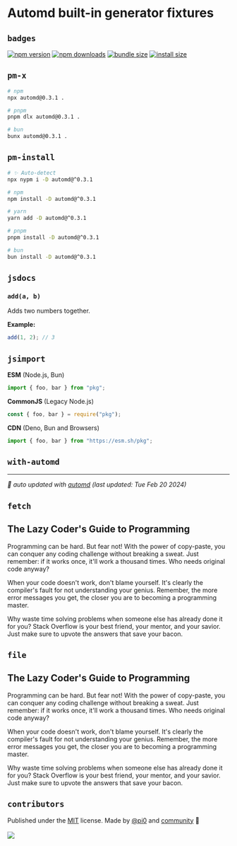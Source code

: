 # Automd built-in generator fixtures

## `badges`

<!-- automd:badges bundlephobia packagephobia  -->

[![npm version](https://flat.badgen.net/npm/v/automd)](https://npmjs.com/package/automd)
[![npm downloads](https://flat.badgen.net/npm/dm/automd)](https://npmjs.com/package/automd)
[![bundle size](https://flat.badgen.net/bundlephobia/minzip/automd)](https://bundlephobia.com/package/automd)
[![install size](https://flat.badgen.net/packagephobia/publish/automd)](https://packagephobia.com/result?p=automd)

<!-- /automd -->

## `pm-x`

<!-- automd:pm-x args=. -->

```sh
# npm
npx automd@0.3.1 .

# pnpm
pnpm dlx automd@0.3.1 .

# bun
bunx automd@0.3.1 .
```

<!-- /automd -->

## `pm-install`

<!-- automd:pm-install dev separate-->

```sh
# ✨ Auto-detect
npx nypm i -D automd@^0.3.1
```

```sh
# npm
npm install -D automd@^0.3.1
```

```sh
# yarn
yarn add -D automd@^0.3.1
```

```sh
# pnpm
pnpm install -D automd@^0.3.1
```

```sh
# bun
bun install -D automd@^0.3.1
```

<!-- /automd -->

## `jsdocs`

<!-- automd:jsdocs -->

### `add(a, b)`

Adds two numbers together.

**Example:**

```js
add(1, 2); // 3
```

<!-- /automd -->

## `jsimport`

<!-- automd:jsimport cjs=true cdn=true name=pkg imports=foo,bar -->

**ESM** (Node.js, Bun)

```js
import { foo, bar } from "pkg";
```

**CommonJS** (Legacy Node.js)

```js
const { foo, bar } = require("pkg");
```

**CDN** (Deno, Bun and Browsers)

```js
import { foo, bar } from "https://esm.sh/pkg";
```

<!-- /automd -->

## `with-automd`

<!-- automd:with-automd -->

---

_🤖 auto updated with [automd](https://automd.unjs.io) (last updated: Tue Feb 20 2024)_

<!-- /automd -->

## `fetch`

<!-- automd:fetch url="gh:unjs/automd/main/test/fixture/TEST.md" -->

## The Lazy Coder's Guide to Programming

Programming can be hard. But fear not! With the power of copy-paste, you can conquer any coding challenge without breaking a sweat. Just remember: if it works once, it'll work a thousand times. Who needs original code anyway?

When your code doesn't work, don't blame yourself. It's clearly the compiler's fault for not understanding your genius. Remember, the more error messages you get, the closer you are to becoming a programming master.

Why waste time solving problems when someone else has already done it for you? Stack Overflow is your best friend, your mentor, and your savior. Just make sure to upvote the answers that save your bacon.

<!-- /automd -->

## `file`

<!-- automd:file src="./TEST.md" -->

## The Lazy Coder's Guide to Programming

Programming can be hard. But fear not! With the power of copy-paste, you can conquer any coding challenge without breaking a sweat. Just remember: if it works once, it'll work a thousand times. Who needs original code anyway?

When your code doesn't work, don't blame yourself. It's clearly the compiler's fault for not understanding your genius. Remember, the more error messages you get, the closer you are to becoming a programming master.

Why waste time solving problems when someone else has already done it for you? Stack Overflow is your best friend, your mentor, and your savior. Just make sure to upvote the answers that save your bacon.

<!-- /automd -->

## `contributors`

<!-- automd:contributors author=pi0 license=MIT -->

Published under the [MIT](https://github.com/unjs/automd/blob/main/LICENSE) license.
Made by [@pi0](https://github.com/pi0) and [community](https://github.com/unjs/automd/graphs/contributors) 💛
<br><br>
<a href="https://github.com/unjs/automd/graphs/contributors">
<img src="https://contrib.rocks/image?repo=unjs/automd" />
</a>

<!-- /automd -->
